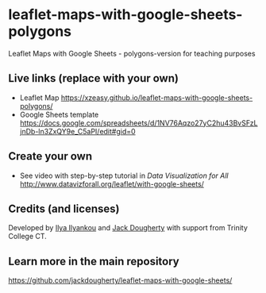 # leaflet-maps-with-google-sheets-polygons
Leaflet Maps with Google Sheets - polygons-version for teaching purposes

## Live links (replace with your own)
- Leaflet Map https://xzeasy.github.io/leaflet-maps-with-google-sheets-polygons/
- Google Sheets template https://docs.google.com/spreadsheets/d/1NV76Aqzo27yC2hu43BvSFzLjnDb-ln3ZxQY9e_C5aPI/edit#gid=0

## Create your own
- See video with step-by-step tutorial in *Data Visualization for All* http://www.datavizforall.org/leaflet/with-google-sheets/

## Credits (and licenses)
Developed by [Ilya Ilyankou](https://github.com/ilyankou) and [Jack Dougherty](https://github.com/jackdougherty) with support from Trinity College CT.

## Learn more in the main repository
https://github.com/jackdougherty/leaflet-maps-with-google-sheets/
